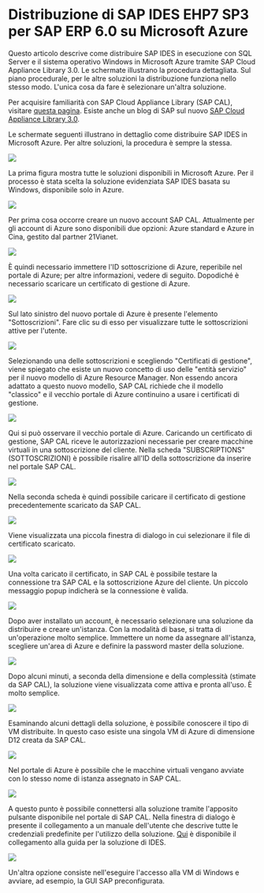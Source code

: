 <properties 
pageTitle="Distribuzione di SAP IDES EHP7 SP3 per SAP ERP 6.0 su Microsoft Azure | Microsoft Azure" 
description="Distribuzione di SAP IDES EHP7 SP3 per SAP ERP 6.0 su Microsoft Azure" 
services="virtual-machines-windows" 
documentationCenter="" 
authors="hermanndms" 
manager="timlt" 
editor="" 
tags="azure-resource-manager" 
keywords=""/>
<tags  
ms.service="virtual-machines-windows" 
ms.devlang="na" 
ms.topic="article" 
ms.tgt_pltfrm="vm-windows" 
ms.workload="infrastructure-services" 
ms.date="09/16/2016" 
ms.author="hermannd"/>


# Distribuzione di SAP IDES EHP7 SP3 per SAP ERP 6.0 su Microsoft Azure 

Questo articolo descrive come distribuire SAP IDES in esecuzione con SQL Server e il sistema operativo Windows in Microsoft Azure tramite SAP Cloud Appliance Library 3.0. Le schermate illustrano la procedura dettagliata. Sul piano procedurale, per le altre soluzioni la distribuzione funziona nello stesso modo. L'unica cosa da fare è selezionare un'altra soluzione.

Per acquisire familiarità con SAP Cloud Appliance Library (SAP CAL), visitare [questa pagina](https://cal.sap.com/). Esiste anche un blog di SAP sul nuovo [SAP Cloud Appliance Library 3.0](http://scn.sap.com/community/cloud-appliance-library/blog/2016/05/27/sap-cloud-appliance-library-30-came-with-a-new-user-experience).


Le schermate seguenti illustrano in dettaglio come distribuire SAP IDES in Microsoft Azure. Per altre soluzioni, la procedura è sempre la stessa.


![](./media/virtual-machines-windows-sap-cal-ides-erp6-ehp7-sp3-sql/ides-pic1.jpg) 

La prima figura mostra tutte le soluzioni disponibili in Microsoft Azure. Per il processo è stata scelta la soluzione evidenziata SAP IDES basata su Windows, disponibile solo in Azure.

![](./media/virtual-machines-windows-sap-cal-ides-erp6-ehp7-sp3-sql/ides-pic2.jpg) 

Per prima cosa occorre creare un nuovo account SAP CAL. Attualmente per gli account di Azure sono disponibili due opzioni: Azure standard e Azure in Cina, gestito dal partner 21Vianet.

![](./media/virtual-machines-windows-sap-cal-ides-erp6-ehp7-sp3-sql/ides-pic3.jpg) 

È quindi necessario immettere l'ID sottoscrizione di Azure, reperibile nel portale di Azure; per altre informazioni, vedere di seguito. Dopodiché è necessario scaricare un certificato di gestione di Azure.

![](./media/virtual-machines-windows-sap-cal-ides-erp6-ehp7-sp3-sql/ides-pic6.jpg) 

Sul lato sinistro del nuovo portale di Azure è presente l'elemento "Sottoscrizioni". Fare clic su di esso per visualizzare tutte le sottoscrizioni attive per l'utente.

![](./media/virtual-machines-windows-sap-cal-ides-erp6-ehp7-sp3-sql/ides-pic7.jpg) 

Selezionando una delle sottoscrizioni e scegliendo "Certificati di gestione", viene spiegato che esiste un nuovo concetto di uso delle "entità servizio" per il nuovo modello di Azure Resource Manager. Non essendo ancora adattato a questo nuovo modello, SAP CAL richiede che il modello "classico" e il vecchio portale di Azure continuino a usare i certificati di gestione.

![](./media/virtual-machines-windows-sap-cal-ides-erp6-ehp7-sp3-sql/ides-pic4.jpg) 

Qui si può osservare il vecchio portale di Azure. Caricando un certificato di gestione, SAP CAL riceve le autorizzazioni necessarie per creare macchine virtuali in una sottoscrizione del cliente. Nella scheda "SUBSCRIPTIONS" (SOTTOSCRIZIONI) è possibile risalire all'ID della sottoscrizione da inserire nel portale SAP CAL.

![](./media/virtual-machines-windows-sap-cal-ides-erp6-ehp7-sp3-sql/ides-pic5.jpg) 

Nella seconda scheda è quindi possibile caricare il certificato di gestione precedentemente scaricato da SAP CAL.

![](./media/virtual-machines-windows-sap-cal-ides-erp6-ehp7-sp3-sql/ides-pic8.jpg) 

Viene visualizzata una piccola finestra di dialogo in cui selezionare il file di certificato scaricato.

![](./media/virtual-machines-windows-sap-cal-ides-erp6-ehp7-sp3-sql/ides-pic9.jpg) 

Una volta caricato il certificato, in SAP CAL è possibile testare la connessione tra SAP CAL e la sottoscrizione Azure del cliente. Un piccolo messaggio popup indicherà se la connessione è valida.

![](./media/virtual-machines-windows-sap-cal-ides-erp6-ehp7-sp3-sql/ides-pic10.jpg) 

Dopo aver installato un account, è necessario selezionare una soluzione da distribuire e creare un'istanza. Con la modalità di base, si tratta di un'operazione molto semplice. Immettere un nome da assegnare all'istanza, scegliere un'area di Azure e definire la password master della soluzione.

![](./media/virtual-machines-windows-sap-cal-ides-erp6-ehp7-sp3-sql/ides-pic11.jpg) 

Dopo alcuni minuti, a seconda della dimensione e della complessità (stimate da SAP CAL), la soluzione viene visualizzata come attiva e pronta all'uso. È molto semplice.

![](./media/virtual-machines-windows-sap-cal-ides-erp6-ehp7-sp3-sql/ides-pic12.jpg) 

Esaminando alcuni dettagli della soluzione, è possibile conoscere il tipo di VM distribuite. In questo caso esiste una singola VM di Azure di dimensione D12 creata da SAP CAL.

![](./media/virtual-machines-windows-sap-cal-ides-erp6-ehp7-sp3-sql/ides-pic13.jpg) 

Nel portale di Azure è possibile che le macchine virtuali vengano avviate con lo stesso nome di istanza assegnato in SAP CAL.

![](./media/virtual-machines-windows-sap-cal-ides-erp6-ehp7-sp3-sql/ides-pic14.jpg) 

A questo punto è possibile connettersi alla soluzione tramite l'apposito pulsante disponibile nel portale di SAP CAL. Nella finestra di dialogo è presente il collegamento a un manuale dell'utente che descrive tutte le credenziali predefinite per l'utilizzo della soluzione. [Qui](https://caldocs.hana.ondemand.com/caldocs/help/Getting_Started_Guide_IDES607MSSQL.pdf) è disponibile il collegamento alla guida per la soluzione di IDES.

![](./media/virtual-machines-windows-sap-cal-ides-erp6-ehp7-sp3-sql/ides-pic15.jpg) 

Un'altra opzione consiste nell'eseguire l'accesso alla VM di Windows e avviare, ad esempio, la GUI SAP preconfigurata.

<!---HONumber=AcomDC_0921_2016-->